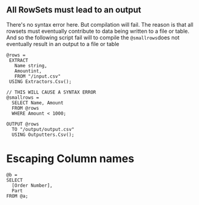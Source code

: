 ## All RowSets must lead to an output

There's no syntax error here. But compilation will fail. The reason is that all rowsets must eventually contribute to data being written to a file or table. And so the following script fail will to compile the `@smallrows`does not eventually result in an output to a file or table

```
@rows =
 EXTRACT
   Name string,
   Amountint,
   FROM "/input.csv"
 USING Extractors.Csv();

// THIS WILL CAUSE A SYNTAX ERROR
@smallrows =
  SELECT Name, Amount
  FROM @rows
  WHERE Amount < 1000;

OUTPUT @rows
  TO "/output/output.csv"
  USING Outputters.Csv();
```

# 

# Escaping Column names

```
@b =
SELECT 
  [Order Number], 
  Part
FROM @a;
```



